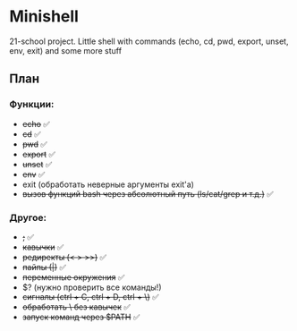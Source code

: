 # Minishell
21-school project. Little shell with commands (echo, cd, pwd, export, unset, env, exit) and some more stuff

## План

### Функции:

- ~~echo~~ :white_check_mark:
- ~~cd~~ :white_check_mark:
- ~~pwd~~ :white_check_mark:
- ~~export~~ :white_check_mark:
- ~~unset~~ :white_check_mark:
- ~~env~~ :white_check_mark:
- exit (обработать неверные аргументы exit'a)
- ~~вызов функций bash через абсолютный путь (ls/cat/grep и т.д.)~~ :white_check_mark:

### Другое:

- ~~;~~ :white_check_mark:
- ~~кавычки~~ :white_check_mark:
- ~~редиректы (< > >>)~~ :white_check_mark:
- ~~пайпы (|)~~ :white_check_mark:
- ~~переменные окружения~~ :white_check_mark:
- $? (нужно проверить все команды!)
- ~~сигналы (ctrl + C, ctrl + D, ctrl + \\)~~ :white_check_mark:
- ~~обработать \ без кавычек~~ :white_check_mark:
- ~~запуск команд через $PATH~~ :white_check_mark:
